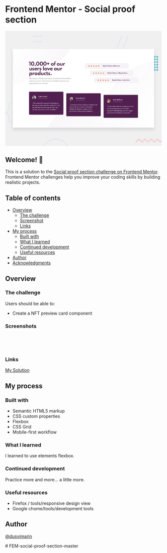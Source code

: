# Frontend Mentor - Social proof section

![Design preview for the Social proof section coding challenge](./design/desktop-preview.jpg)

## Welcome! 👋

This is a solution to the [Social proof section challenge on Frontend Mentor](https://www.frontendmentor.io/challenges/social-proof-section-6e0qTv_bA). Frontend Mentor challenges help you improve your coding skills by building realistic projects. 

## Table of contents


- [Overview](#overview)
  - [The challenge](#the-challenge)
  - [Screenshot](#screenshot)
  - [Links](#links)
- [My process](#my-process)
  - [Built with](#built-with)
  - [What I learned](#what-i-learned)
  - [Continued development](#continued-development)
  - [Useful resources](#useful-resources)
- [Author](#author)
- [Acknowledgments](#acknowledgments)

## Overview

### The challenge

Users should be able to:

- Create a NFT preview card component 

### Screenshots

![]()

![]()


### Links

[My Solution]()


## My process

### Built with

- Semantic HTML5 markup
- CSS custom properties
- Flexbox
- CSS Grid
- Mobile-first workflow

### What I learned

I learned to use elements flexbox.

### Continued development

 Practice more and more... a little more.

### Useful resources

- Firefox / tools/responsive design view
- Google chome/tools/development tools

## Author
[@dusvimarin](https://github.com/dusvimarin)

#   F E M - s o c i a l - p r o o f - s e c t i o n - m a s t e r 
 
 
